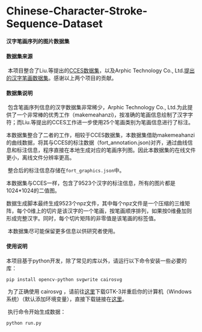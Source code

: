 # Chinese-Character-Stroke-Sequence-Dataset
**汉字笔画序列的图片数据集**

#### 数据集来源

​	本项目整合了Liu.等提出的[CCES数据集](https://github.com/lizhaoliu-Lec/CCSE.git)，以及Arphic Technology Co., Ltd.[提出的汉字笔画数据集](https://github.com/chanind/makemeahanzi.git)。感谢以上两个项目的贡献。

#### 数据集说明

​	包含笔画序列信息的汉字数据集非常稀少，Arphic Technology Co., Ltd.为此提供了一个非常棒的优秀工作（makemeahanzi)，按准确的笔画信息绘制了汉字字符；而Liu.等提出的CCES工作进一步使用25个笔画类别为笔画信息进行了标注。

​	本数据集整合了二者的工作，相较于CCES数据集，本数据集借助makemeahanzi的曲线数据，将其与CCES的标注数据（fort_annotation.json)对齐，通过曲线信息和标注信息，程序直接在本地生成对应的笔画序列图。因此本数据集的在线文件更小，离线文件分辨率更高。

​	整合后的标注信息存储在`fort_graphics.json`中。

​	本数据集与CCES一样，包含了9523个汉字的标注信息，所有的图片都是1024*1024的二值图。

​	数据生成脚本最终生成9523个npz文件，其中每个npz文件是一个压缩的三维矩阵，每个0维上的切片是该汉字的一个笔画，按笔画顺序排列，如果按0维叠加则形成完整汉字。同时，每个切片矩阵的非零值是该笔画的标签值。

​	本数据集尽可能保留更多信息以供研究者使用。

#### 使用说明

​	本项目基于python开发，除了常见的库以外，请运行以下命令安装一些必要的库：

```
pip install opencv-python svgwrite cairosvg 
```

​	为了正确使用 cairosvg ，请前往[这里](https://github.com/tschoonj/GTK-for-Windows-Runtime-Environment-Installer.git)下载GTK-3并重启你的计算机（Windows系统）（默认添加环境变量），直接下载链接在[这里](https://github.com/tschoonj/GTK-for-Windows-Runtime-Environment-Installer/releases/download/2022-01-04/gtk3-runtime-3.24.31-2022-01-04-ts-win64.exe)。

​	执行命令开始生成数据：

```
python run.py
```
